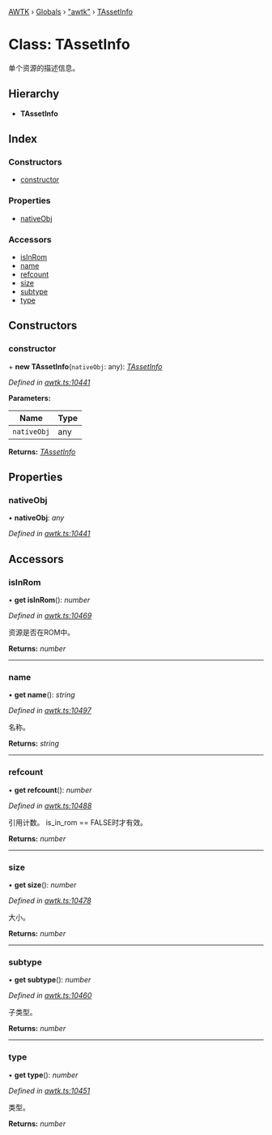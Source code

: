[AWTK](../README.md) › [Globals](../globals.md) › ["awtk"](../modules/_awtk_.md) › [TAssetInfo](_awtk_.tassetinfo.md)

# Class: TAssetInfo

单个资源的描述信息。

## Hierarchy

* **TAssetInfo**

## Index

### Constructors

* [constructor](_awtk_.tassetinfo.md#constructor)

### Properties

* [nativeObj](_awtk_.tassetinfo.md#nativeobj)

### Accessors

* [isInRom](_awtk_.tassetinfo.md#isinrom)
* [name](_awtk_.tassetinfo.md#name)
* [refcount](_awtk_.tassetinfo.md#refcount)
* [size](_awtk_.tassetinfo.md#size)
* [subtype](_awtk_.tassetinfo.md#subtype)
* [type](_awtk_.tassetinfo.md#type)

## Constructors

###  constructor

\+ **new TAssetInfo**(`nativeObj`: any): *[TAssetInfo](_awtk_.tassetinfo.md)*

*Defined in [awtk.ts:10441](https://github.com/zlgopen/awtk-binding/blob/feacbc6/tools/code_gen/js/output/awtk.ts#L10441)*

**Parameters:**

Name | Type |
------ | ------ |
`nativeObj` | any |

**Returns:** *[TAssetInfo](_awtk_.tassetinfo.md)*

## Properties

###  nativeObj

• **nativeObj**: *any*

*Defined in [awtk.ts:10441](https://github.com/zlgopen/awtk-binding/blob/feacbc6/tools/code_gen/js/output/awtk.ts#L10441)*

## Accessors

###  isInRom

• **get isInRom**(): *number*

*Defined in [awtk.ts:10469](https://github.com/zlgopen/awtk-binding/blob/feacbc6/tools/code_gen/js/output/awtk.ts#L10469)*

资源是否在ROM中。

**Returns:** *number*

___

###  name

• **get name**(): *string*

*Defined in [awtk.ts:10497](https://github.com/zlgopen/awtk-binding/blob/feacbc6/tools/code_gen/js/output/awtk.ts#L10497)*

名称。

**Returns:** *string*

___

###  refcount

• **get refcount**(): *number*

*Defined in [awtk.ts:10488](https://github.com/zlgopen/awtk-binding/blob/feacbc6/tools/code_gen/js/output/awtk.ts#L10488)*

引用计数。
is\_in\_rom == FALSE时才有效。

**Returns:** *number*

___

###  size

• **get size**(): *number*

*Defined in [awtk.ts:10478](https://github.com/zlgopen/awtk-binding/blob/feacbc6/tools/code_gen/js/output/awtk.ts#L10478)*

大小。

**Returns:** *number*

___

###  subtype

• **get subtype**(): *number*

*Defined in [awtk.ts:10460](https://github.com/zlgopen/awtk-binding/blob/feacbc6/tools/code_gen/js/output/awtk.ts#L10460)*

子类型。

**Returns:** *number*

___

###  type

• **get type**(): *number*

*Defined in [awtk.ts:10451](https://github.com/zlgopen/awtk-binding/blob/feacbc6/tools/code_gen/js/output/awtk.ts#L10451)*

类型。

**Returns:** *number*
